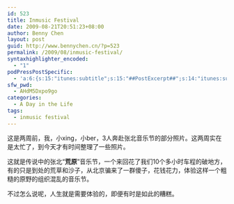 ```yaml
---
id: 523
title: Inmusic Festival
date: 2009-08-21T20:51:23+08:00
author: Benny Chen
layout: post
guid: http://www.bennychen.cn/?p=523
permalink: /2009/08/inmusic-festival/
syntaxhighlighter_encoded:
  - "1"
podPressPostSpecific:
  - 'a:6:{s:15:"itunes:subtitle";s:15:"##PostExcerpt##";s:14:"itunes:summary";s:15:"##PostExcerpt##";s:15:"itunes:keywords";s:17:"##WordPressCats##";s:13:"itunes:author";s:10:"##Global##";s:15:"itunes:explicit";s:7:"Default";s:12:"itunes:block";s:7:"Default";}'
sfw_pwd:
  - AHdM5Dxpo9go
categories:
  - A Day in the Life
tags:
  - inmusic festival
---
```

这是两周前，我，小xing，小ber，3人奔赴张北音乐节的部分照片。这两周实在是太忙了，到今天才有时间整理了一些照片。

这就是传说中的张北“**荒原**”音乐节，一个来回花了我们10个多小时车程的破地方，有的只是到处的荒草和沙子，从北京骗来了一群傻子，花钱花力，体验这样一个粗糙的原野的组织混乱的音乐节。

不过怎么说呢，人生就是需要体验的，即便有时是如此的糟糕。